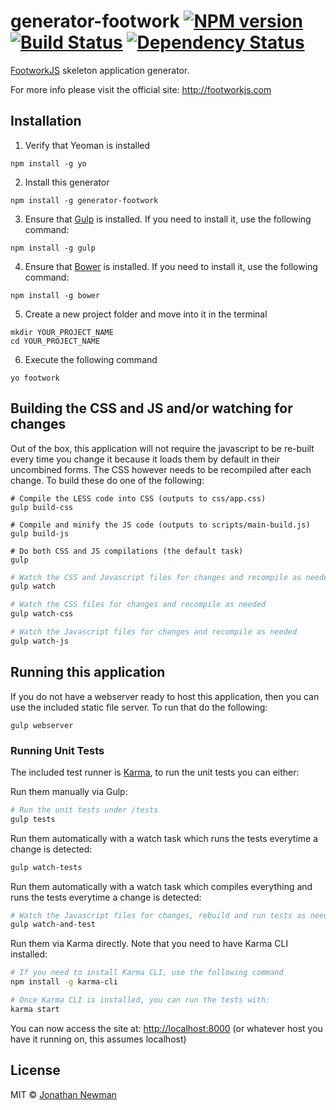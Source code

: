 # generator-footwork [![NPM version][npm-image]][npm-url] [![Build Status][travis-image]][travis-url] [![Dependency Status][daviddm-image]][daviddm-url]

[FootworkJS](http://footworkjs.com) skeleton application generator.

For more info please visit the official site: http://footworkjs.com

## Installation

1. Verify that Yeoman is installed

  ```shell
  npm install -g yo
  ```
2. Install this generator

  ```shell
  npm install -g generator-footwork
  ```

3. Ensure that [Gulp](http://gulpjs.com/) is installed. If you need to install it, use the following command:

  ```shell
  npm install -g gulp
  ```
4. Ensure that [Bower](http://bower.io/) is installed. If you need to install it, use the following command:

  ```shell
  npm install -g bower
  ```

5. Create a new project folder and move into it in the terminal

  ```shell
  mkdir YOUR_PROJECT_NAME
  cd YOUR_PROJECT_NAME
  ```

6. Execute the following command

  ```shell
  yo footwork
  ```

## Building the CSS and JS and/or watching for changes

Out of the box, this application will not require the javascript to be re-built every time you change it because it loads them by default in their uncombined forms. The CSS however needs to be recompiled after each change. To build these do one of the following:

```shell
# Compile the LESS code into CSS (outputs to css/app.css)
gulp build-css
```

```shell
# Compile and minify the JS code (outputs to scripts/main-build.js)
gulp build-js
```

```shell
# Do both CSS and JS compilations (the default task)
gulp
```

```bash
# Watch the CSS and Javascript files for changes and recompile as needed
gulp watch
```

```bash
# Watch the CSS files for changes and recompile as needed
gulp watch-css
```

```bash
# Watch the Javascript files for changes and recompile as needed
gulp watch-js
```

## Running this application

If you do not have a webserver ready to host this application, then you can use the included static file server. To run that do the following:

```shell
gulp webserver
```

### Running Unit Tests

The included test runner is [Karma](http://karma-runner.github.io/), to run the unit tests you can either:

Run them manually via Gulp:
```bash
# Run the unit tests under /tests
gulp tests
```

Run them automatically with a watch task which runs the tests everytime a change is detected:
```bash
gulp watch-tests
```

Run them automatically with a watch task which compiles everything and runs the tests everytime a change is detected:
```bash
# Watch the Javascript files for changes, rebuild and run tests as needed
gulp watch-and-test
```

Run them via Karma directly. Note that you need to have Karma CLI installed:
```bash
# If you need to install Karma CLI, use the following command
npm install -g karma-cli
```

```bash
# Once Karma CLI is installed, you can run the tests with:
karma start
```

You can now access the site at: [http://localhost:8000](http://localhost:8000) (or whatever host you have it running on, this assumes localhost)

## License

MIT © [Jonathan Newman](http://staticty.pe)


[npm-image]: https://badge.fury.io/js/generator-footwork.svg
[npm-url]: https://npmjs.org/package/generator-footwork
[travis-image]: https://travis-ci.org/footworkjs/generator-footwork.svg?branch=master
[travis-url]: https://travis-ci.org/footworkjs/generator-footwork
[daviddm-image]: https://david-dm.org/footworkjs/generator-footwork.svg?theme=shields.io
[daviddm-url]: https://david-dm.org/footworkjs/generator-footwork
